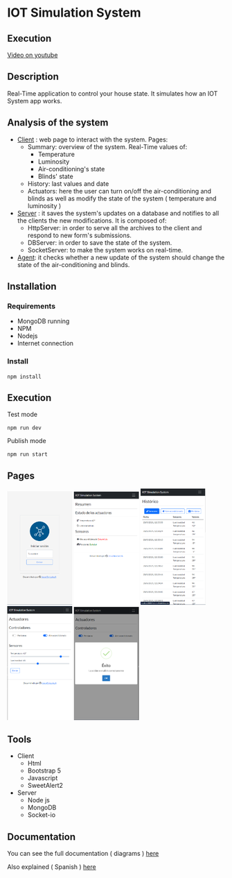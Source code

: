 # IOT Simulation System

## Execution 
[ Video on youtube ](https://youtu.be/TF9Tz7XHR9s )

## Description
Real-Time application to control your house state. It simulates how an IOT System app works. 

## Analysis of the system
- [Client](https://github.com/JesusGonzalezA/IOT_System_Simulator/tree/main/public) : web page to interact with the system. Pages:
    - Summary: overview of the system. Real-Time values of:
        - Temperature
        - Luminosity
        - Air-conditioning's state
        - Blinds' state
    - History: last values and date
    - Actuators: here the user can turn on/off the air-conditioning and blinds as well as modify the state of the system ( temperature and luminosity )
- [Server](https://github.com/JesusGonzalezA/IOT_System_Simulator/tree/main/src) : it saves the system's updates on a database and notifies to all the clients the new modifications. It is composed of:    
    - HttpServer: in order to serve all the archives to the client and respond to new form's submissions.
    - DBServer: in order to save the state of the system.
    - SocketServer: to make the system works on real-time.
- [Agent](https://github.com/JesusGonzalezA/IOT_System_Simulator/tree/main/src/services): it checks whether a new update of the system should change the state of the air-conditioning and blinds.

## Installation 
### Requirements
- MongoDB running
- NPM
- Nodejs
- Internet connection

### Install
```
npm install
```

## Execution

Test mode
```
npm run dev
```

Publish mode
```
npm run start
```

## Pages
<img src="./doc/pages/login.png" width="150" />
<img src="./doc/pages/summary.png" width="150" />
<img src="./doc/pages/history.png" width="150" />
<img src="./doc/pages/actuators.png" width="150" />
<img src="./doc/pages/comm.png" width="150" />

## Tools
- Client
    - Html
    - Bootstrap 5
    - Javascript
    - SweetAlert2
- Server
    - Node js
    - MongoDB
    - Socket-io

## Documentation
You can see the full documentation ( diagrams ) [here](https://github.com/JesusGonzalezA/IOT_System_Simulator/tree/main/doc)

Also explained ( Spanish ) [here](https://github.com/JesusGonzalezA/IOT_System_Simulator/tree/main/doc/Memoria.pdf) 